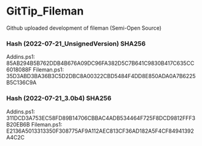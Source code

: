 # GitTip_Fileman
Github uploaded development of fileman   (Semi-Open Source)



### Hash (2022-07-21_UnsignedVersion) SHA256
Addins.ps1:  85AB294B5B762DDB4B676A09DC96FA382D5C7B641C9830B417C635CC6018088F
Fileman.ps1: 35D3ABD3BA36B3C5D2DBC8A00322CBD5484F4DD8E850ADA0A7B6225B5C136C9A

### Hash (2022-07-21_3.0b4) SHA256
Addins.ps1:  311DCD3A753EC58FD89B14706CBBAC4ADB534464F725F8DCD9812FFF3B20EB6B
Fileman.ps1: E2136A5013313350F308775AF9A112AEC813CF36AD182A5F4CF84941392A4C2C
